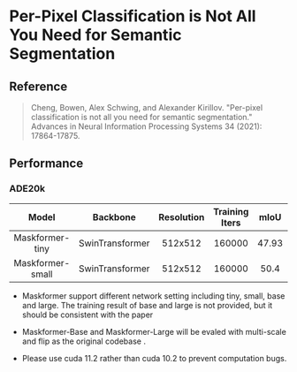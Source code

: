 # Per-Pixel Classification is Not All You Need for Semantic Segmentation

## Reference

> Cheng, Bowen, Alex Schwing, and Alexander Kirillov. "Per-pixel classification is not all you need for semantic segmentation." Advances in Neural Information Processing Systems 34 (2021): 17864-17875.

## Performance

### ADE20k

| Model | Backbone | Resolution | Training Iters | mIoU | mIoU (flip) | mIoU (ms+flip) | Links |
|:-:|:-:|:-:|:-:|:-:|:-:|:-:|:-:|
|Maskformer-tiny|SwinTransformer|512x512|160000|47.93|-|-|[model](https://bj.bcebos.com/paddleseg/dygraph/ade20k/maskformer_ade20k_swin_tiny/model.pdparams) \| [log](https://bj.bcebos.com/paddleseg/dygraph/ade20k/maskformer_ade20k_swin_tiny/train.log) |
|Maskformer-small|SwinTransformer|512x512|160000|50.4|-|-|[model](https://bj.bcebos.com/paddleseg/dygraph/ade20k/maskformer_ade20k_swin_small/model.pdparams) \| [log](https://bj.bcebos.com/paddleseg/dygraph/ade20k/maskformer_ade20k_swin_small/train.log) |

* Maskformer support different network setting including tiny, small, base and large. The training result of base and large is not provided, but it should be consistent with the paper

* Maskformer-Base and Maskformer-Large will be evaled with multi-scale and flip as the original codebase .

* Please use cuda 11.2 rather than cuda 10.2 to prevent computation bugs.
